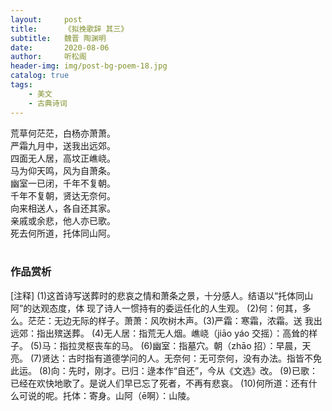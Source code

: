 ```yaml
---
layout:     post
title:      《拟挽歌辞 其三》
subtitle:   魏晋 陶渊明
date:       2020-08-06
author:     听松阁
header-img: img/post-bg-poem-18.jpg
catalog: true
tags:
    - 美文
    - 古典诗词
---
```


荒草何茫茫，白杨亦萧萧。<br>
严霜九月中，送我出远郊。<br>
四面无人居，高坟正嶕峣。<br>
马为仰天鸣，风为自萧条。<br>
幽室一已闭，千年不复朝。<br>
千年不复朝，贤达无奈何。<br>
向来相送人，各自还其家。<br>
亲戚或余悲，他人亦已歌。<br>
死去何所道，托体同山阿。<br>
<br>

### 作品赏析

[注释]
(1)这首诗写送葬时的悲哀之情和萧条之景，十分感人。结语以“托体同山阿”的达观态度，体
现了诗人一惯持有的委运任化的人生观。
(2)何：何其，多么。茫茫：无边无际的样子。萧萧：风吹树木声。(3)严霜：寒霜，浓霜。送
我出远郊：指出殡送葬。
(4)无人居：指荒无人烟。嶕峣（jiāo yáo 交摇）：高耸的样子。
(5)马：指拉灵枢丧车的马。
(6)幽室：指墓穴。朝（zhāo 招）：早晨，天亮。
(7)贤达：古时指有道德学问的人。无奈何：无可奈何，没有办法。指皆不免此运。
(8)向：先时，刚才。已归：逯本作“自还”，今从《文选》改。
(9)已歌：已经在欢快地歌了。是说人们早已忘了死者，不再有悲哀。
(10)何所道：还有什么可说的呢。托体：寄身。山阿（ē啊）：山陵。


